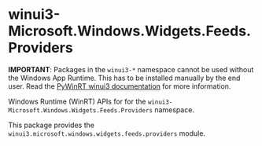 <!-- warning: Please don't edit this file. It was automatically generated. -->

# winui3-Microsoft.Windows.Widgets.Feeds.Providers

**IMPORTANT**: Packages in the `winui3-*` namespace cannot be used without the
Windows App Runtime. This has to be installed manually by the end user. Read the
[PyWinRT winui3 documentation](https://pywinrt.readthedocs.io/en/latest/api/winui3/index.html)
for more information.

Windows Runtime (WinRT) APIs for for the `winui3-Microsoft.Windows.Widgets.Feeds.Providers` namespace.

This package provides the `winui3.microsoft.windows.widgets.feeds.providers` module.
